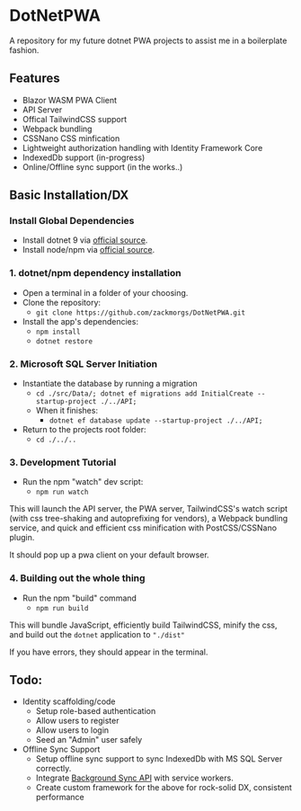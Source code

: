 # DotNetPWA
A repository for my future dotnet PWA projects to assist me in a boilerplate fashion.

## Features
- Blazor WASM PWA Client
- API Server
- Offical TailwindCSS support
- Webpack bundling
- CSSNano CSS minfication
- Lightweight authorization handling with Identity Framework Core
- IndexedDb support (in-progress)
- Online/Offline sync support (in the works..)

## Basic Installation/DX
### Install Global Dependencies
- Install dotnet 9 via [official source](https://dotnet.microsoft.com/en-us/download). 
- Install node/npm via [official source](https://nodejs.org/en).

### 1. dotnet/npm dependency installation
- Open a terminal in a folder of your choosing.
- Clone the repository:
    - `git clone https://github.com/zackmorgs/DotNetPWA.git`
- Install the app's dependencies:
    - `npm install`
    - `dotnet restore`

### 2. Microsoft SQL Server Initiation
- Instantiate the database by running a migration
    - `cd ./src/Data/; dotnet ef migrations add InitialCreate --startup-project ./../API;`
    - When it finishes: 
        - `dotnet ef database update --startup-project ./../API;`
- Return to the projects root folder:
    - `cd ./../..`

### 3. Development Tutorial
- Run the npm "watch" dev script:
    - `npm run watch`

This will launch the API server, the PWA server, TailwindCSS's watch script (with css tree-shaking and autoprefixing for vendors), a Webpack bundling service, and quick and efficient css minification with PostCSS/CSSNano plugin.

It should pop up a pwa client on your default browser.

### 4. Building out the whole thing
- Run the npm "build" command
    - `npm run build`

This will bundle JavaScript, efficiently build TailwindCSS, minify the css, and build out the `dotnet` application to `"./dist"`

If you have errors, they should appear in the terminal.

## Todo:
- Identity scaffolding/code
    - Setup role-based authentication
    - Allow users to register
    - Allow users to login
    - Seed an "Admin" user safely
- Offline Sync Support
    - Setup offline sync support to sync IndexedDb with MS SQL Server correctly.
    - Integrate [Background Sync API](https://developer.mozilla.org/en-US/docs/Web/API/Background_Synchronization_API) with service workers.
    - Create custom framework for the above for rock-solid DX, consistent performance